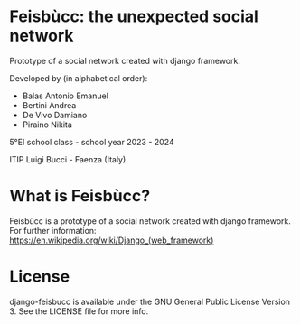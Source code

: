 # Feisbùcc: the unexpected social network
Prototype of a social network created with django framework.

Developed by (in alphabetical order):
- Balas Antonio Emanuel
- Bertini Andrea
- De Vivo Damiano
- Piraino Nikita

5°EI school class - school year 2023 - 2024

ITIP Luigi Bucci - Faenza (Italy)
# What is Feisbùcc?
Feisbùcc is a prototype of a social network created with django framework. For further information: https://en.wikipedia.org/wiki/Django_(web_framework)
# License
django-feisbucc is available under the GNU General Public License Version 3. See the LICENSE file for more info.
